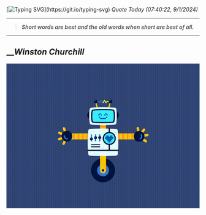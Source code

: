 [![Typing SVG](https://readme-typing-svg.herokuapp.com?font=Press+Start+2P&color=C2F784&size=35&width=900&height=100&lines=Hello+World%2C+I'm+Hung+!)](https://git.io/typing-svg) 
_Quote Today (07:40:22, 9/1/2024)_
___
>**_Short words are best and the old words when short are best of all._**
___

## __**_Winston Churchill_**

![RobotDance](src/assets/images/robot-dancing-dribble.gif?style=center)
